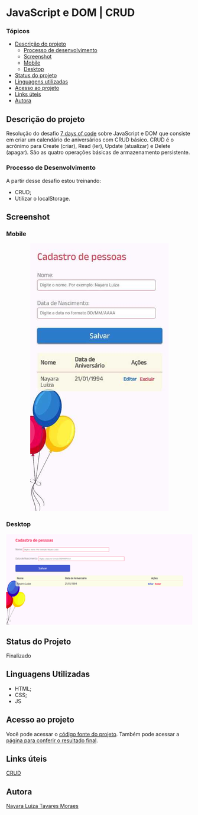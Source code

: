 # JavaScript e DOM | CRUD

### Tópicos

- [Descrição do projeto](#descrição-do-projeto)
    - [Processo de desenvolvimento](#processo-de-desenvolvimento)
    - [Screenshot](#screenshot)
    - [Mobile](#mobile)
    - [Desktop](#desktop)
- [Status do projeto](#status-do-projeto)
- [Linguagens utilizadas](#linguagens-utilizadas) 
- [Acesso ao projeto](#acesso-ao-projeto)
- [Links úteis](#links-úteis)
- [Autora](#autora)

## Descrição do projeto

Resolução do desafio [7 days of code](https://7daysofcode.io/) sobre JavaScript e DOM que consiste em criar um calendário de aniversários com CRUD básico. 
CRUD é o acrônimo para Create (criar), Read (ler), Update (atualizar) e Delete (apagar). São as quatro operações básicas de armazenamento persistente.

### Processo de Desenvolvimento
A partir desse desafio estou treinando: 
* CRUD;
* Utilizar o localStorage.

## Screenshot 

### Mobile
<div align="center">
  <img src="./docs/screenshot-mobile.jpeg" alt="Screenshot layout mobile">
</div>

### Desktop
![Screenshot layout desktop](./docs/screenshot-desktop.png)

## Status do Projeto
Finalizado

## Linguagens Utilizadas
* HTML;
* CSS;
* JS

## Acesso ao projeto
Você pode acessar o [código fonte do projeto](https://github.com/nalutm/seven-days-of-code/tree/main/js-dom-crud). 
Também pode acessar a [página para conferir o resultado final](https://js-dom-crud.vercel.app/).

## Links úteis 
[CRUD](https://developer.mozilla.org/pt-BR/docs/Glossary/CRUD)

## Autora
[Nayara Luiza Tavares Moraes](https://github.com/nalutm)
